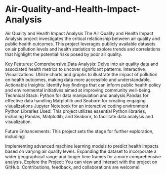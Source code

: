 # Air-Quality-and-Health-Impact-Analysis
Air Quality and Health Impact Analysis
The Air Quality and Health Impact Analysis project investigates the critical relationship between air quality and public health outcomes. This project leverages publicly available datasets on air pollution levels and health statistics to explore trends and correlations that highlight the potential risks posed by poor air quality.

Key Features:
Comprehensive Data Analysis: Delve into air quality data and associated health metrics to uncover significant patterns.
Interactive Visualizations: Utilize charts and graphs to illustrate the impact of pollution on health outcomes, making data more accessible and understandable.
Actionable Insights: Identify key findings that can inform public health policy and environmental initiatives aimed at improving community well-being.
Technical Stack:
Python for data manipulation and analysis
Pandas for effective data handling
Matplotlib and Seaborn for creating engaging visualizations
Jupyter Notebook for an interactive coding environment
Python Libraries Used:
This project utilizes essential Python libraries, including Pandas, Matplotlib, and Seaborn, to facilitate data analysis and visualization.

Future Enhancements:
This project sets the stage for further exploration, including:

Implementing advanced machine learning models to predict health impacts based on varying air quality levels.
Expanding the dataset to incorporate a wider geographical range and longer time frames for a more comprehensive analysis.
Explore the Project:
You can view and interact with the project on GitHub. Contributions, feedback, and collaborations are welcome!

